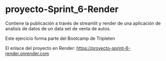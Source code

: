 # proyecto-Sprint_6-Render

Contiene la publicación a través de streamlit y render de una aplicación de analisís de datos de un data set de venta de autos.

Este ejercicio forma parte del Bootcamp de Tripleten 

El enlace del proyecto en Render: https://proyecto-sprint-6-render.onrender.com